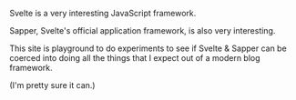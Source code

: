 Svelte is a very interesting JavaScript framework.

Sapper, Svelte's official application framework, is also very interesting.

This site is playground to do experiments to see if Svelte & Sapper can be coerced into doing all the things that I expect out of a modern blog framework.

(I'm pretty sure it can.)